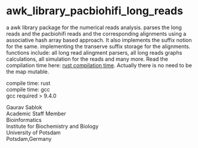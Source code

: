 # awk_library_pacbiohifi_long_reads
a awk library package for the numerical reads analysis. parses the long reads and the pacbiohifi reads and the corresponding alignments using a associative hash array based approach. It also implements the suffix notion for the same. implementing the transerve suffix storage for the alignments. functions include: all long read alingment parsers, all long reads graphs calculations, all simulation for the reads and many more. Read the compilation time here: [rust compilation time](https://nnethercote.github.io/perf-book/compile-times.html). Actually there is no need to be the map mutable. 

compile time: rust \
compile time: gcc \
gcc required > 9.4.0 

Gaurav Sablok \
Academic Staff Member \
Bioinformatics \
Institute for Biochemistry and Biology \
University of Potsdam \
Potsdam,Germany
